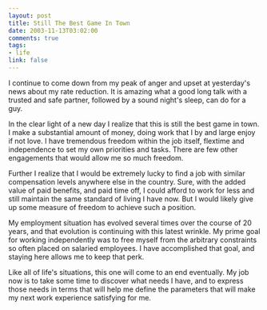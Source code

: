 ```yaml
--- 
layout: post
title: Still The Best Game In Town
date: 2003-11-13T03:02:00
comments: true
tags:
- life
link: false
---
```

I continue to come down from my peak of anger and upset at yesterday's news about my rate reduction. It is amazing what a good long talk with a trusted and safe partner, followed by a sound night's sleep, can do for a guy.

In the clear light of a new day I realize that this is still the best game in town. I make a substantial amount of money, doing work that I by and large enjoy if not love. I have tremendous freedom within the job itself, flextime and independence to set my own priorities and tasks. There are few other engagements that would allow me so much freedom.

Further I realize that I would be extremely lucky to find a job with similar compensation levels anywhere else in the country. Sure, with the added value of paid benefits, and paid time off, I could afford to work for less and still maintain the same standard of living I have now. But I would likely give up some measure of freedom to achieve such a position.

My employment situation has evolved several times over the course of 20 years, and that evolution is continuing with this latest wrinkle. My prime goal for working independently was to free myself from the arbitrary constraints so often placed on salaried employees. I have accomplished that goal, and staying here allows me to keep that perk.

Like all of life's situations, this one will come to an end eventually. My job now is to take some time to discover what needs I have, and to express those needs in terms that will help me define the parameters that will make my next work experience satisfying for me.
